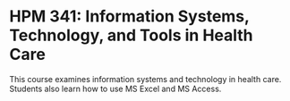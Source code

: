 # HPM 341: Information Systems, Technology, and Tools in Health Care

This course examines information systems and technology in health care. Students also learn how to use MS Excel and MS Access.